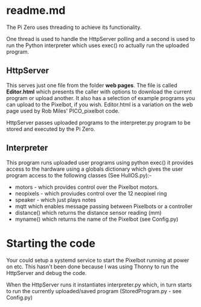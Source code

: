# readme.md

The Pi Zero uses threading to achieve its functionality.

One thread is used to handle the HttpServer polling and a second is used to run the Python interpreter which uses exec() ro actually run the uploaded program. 

## HttpServer

This serves just one file from the folder **web pages**. The file is called **Editor.html** which presents the caller with options to download the current program or upload another. It also has a selection of example programs you can upload to the Pixelbot, if you wish. Editor.html is a variation on the web page used by Rob Miles' PICO_pixelbot code.

HttpServer passes uploaded programs to the interpreter.py program to be stored and executed by the Pi Zero.

## Interpreter

This program runs uploaded user programs using python exec() it provides access to the hardware using a globals dictionary which gives the user program access to the following classes (See HullOS.py):-

- motors - which provides control over the Pixelbot motors.
- neopixels - which proviudes control over the 12 neopixel ring
- speaker - which just plays notes
- mqtt  which enables message passing between Pixelbots or a controller
- distance() which returns the distance sensor reading (mm)
- myname() which returns the name of the Pixelbot (see Config.py)

# Starting the code

Your could setup a systemd service to start the Pixelbot running at power on etc. This hasn't been done because I was using Thonny to run the HttpServer and debug the code.

When the HttpServer runs it instantiates interpreter.py which, in turn starts to run the currently uploaded/saved program (StoredProgram.py - see Config.py) 



